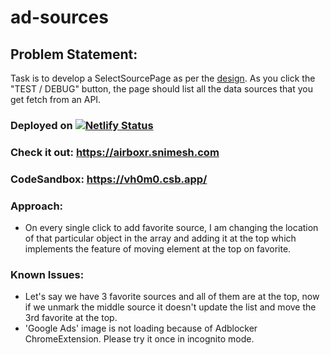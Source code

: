 # ad-sources

## Problem Statement:

Task is to develop a SelectSourcePage as per the [design](https://drive.google.com/file/d/1aqTierO6Pgvbpn_UkS5Ry9vIXXmy3W-H/view). As you click the "TEST / DEBUG" button, the page should list all the data sources that you get fetch from an API.

### Deployed on [![Netlify Status](https://api.netlify.com/api/v1/badges/0fc8bbf0-0ac2-4fe3-a933-db1f77d114b4/deploy-status)](https://app.netlify.com/sites/hardcore-allen-886d4b/deploys)

### Check it out: https://airboxr.snimesh.com

### CodeSandbox: https://vh0m0.csb.app/

### Approach:

- On every single click to add favorite source, I am changing the location of that particular object in the array and adding it at the top which implements the feature of moving element at the top on favorite.

### Known Issues:

- Let's say we have 3 favorite sources and all of them are at the top, now if we unmark the middle source it doesn't update the list and move the 3rd favorite at the top.
- 'Google Ads' image is not loading because of Adblocker ChromeExtension. Please try it once in incognito mode.
